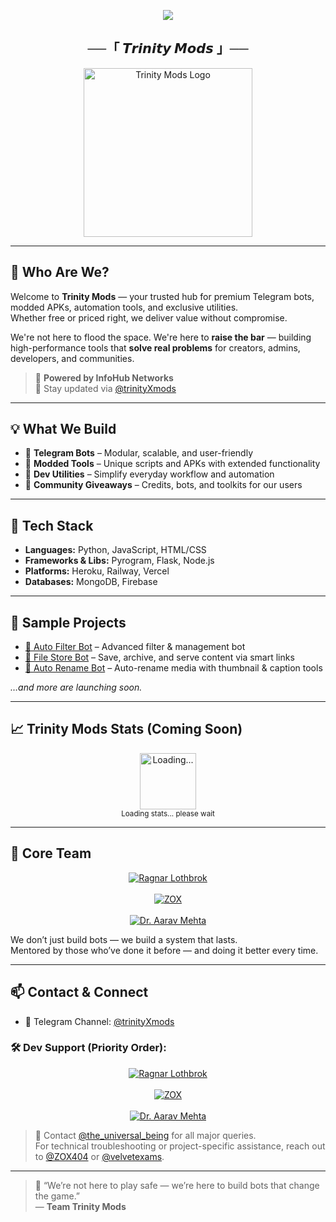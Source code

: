 <p align="center">
  <img src="https://readme-typing-svg.demolab.com?font=Fira+Code&pause=1000&color=39FF14&center=true&vCenter=true&width=650&height=100&lines=Welcome+to+Trinity+Mods!;Premium+Mods,+Smart+Bots+%26+Next-Gen+Tools;Built+with+Purpose.+Delivered+with+Power.">
</p>

<h2 align="center">──「 𝙏𝙧𝙞𝙣𝙞𝙩𝙮 𝙈𝙤𝙙𝙨 」──</h2>

<p align="center">
  <img src="https://github.com/user-attachments/assets/f7653b1e-e2b1-4897-9de1-f830aca391b6" width="270px" alt="Trinity Mods Logo"/>
</p>

---

## 👋 Who Are We?

Welcome to **Trinity Mods** — your trusted hub for premium Telegram bots, modded APKs, automation tools, and exclusive utilities.  
Whether free or priced right, we deliver value without compromise.

We're not here to flood the space. We're here to **raise the bar** — building high-performance tools that **solve real problems** for creators, admins, developers, and communities.

> 💼 **Powered by InfoHub Networks**  
> 🔔 Stay updated via [@trinityXmods](https://t.me/trinityXmods)

---

## 💡 What We Build

- 🤖 **Telegram Bots** – Modular, scalable, and user-friendly  
- 🧩 **Modded Tools** – Unique scripts and APKs with extended functionality  
- 🧰 **Dev Utilities** – Simplify everyday workflow and automation  
- 🎁 **Community Giveaways** – Credits, bots, and toolkits for our users

---

## 🔨 Tech Stack

- **Languages:** Python, JavaScript, HTML/CSS  
- **Frameworks & Libs:** Pyrogram, Flask, Node.js  
- **Platforms:** Heroku, Railway, Vercel  
- **Databases:** MongoDB, Firebase

---

## 🚀 Sample Projects

- [🧠 Auto Filter Bot](https://github.com/trinitymods/autofilter) – Advanced filter & management bot  
- [📁 File Store Bot](https://github.com/trinitymods/filestore) – Save, archive, and serve content via smart links  
- [📝 Auto Rename Bot](https://github.com/trinitymods/autorename) – Auto-rename media with thumbnail & caption tools

_…and more are launching soon._

---

## 📈 Trinity Mods Stats (Coming Soon)

<p align="center">
  <img src="https://i.gifer.com/ZKZg.gif" width="90" alt="Loading..." />
  <br>
  <sub>Loading stats... please wait</sub>
</p>

---

## 🤝 Core Team

<p align="center">
  <a href="https://t.me/the_universal_being">
    <img src="https://img.shields.io/badge/Ragnar_Lothbrok-Architect_&_Mastermind-blue?style=for-the-badge&logo=telegram&logoColor=white" alt="Ragnar Lothbrok"/>
  </a>
  <br><br>
  <a href="https://t.me/ZOX404">
    <img src="https://img.shields.io/badge/Z∅X-Ops_&_Innovation_Lead-purple?style=for-the-badge&logo=telegram&logoColor=white" alt="ZOX"/>
  </a>
  <br><br>
  <a href="https://t.me/velvetexams">
    <img src="https://img.shields.io/badge/Dr._Aarav_Mehta-Infra_&_Systems_Engineer-crimson?style=for-the-badge&logo=telegram&logoColor=white" alt="Dr. Aarav Mehta"/>
  </a>
</p>

We don’t just build bots — we build a system that lasts.  
Mentored by those who’ve done it before — and doing it better every time.

---

## 📫 Contact & Connect

- 💬 Telegram Channel: [@trinityXmods](https://t.me/trinityXmods)  

### 🛠 Dev Support (Priority Order):

<p align="center">
  <a href="https://t.me/the_universal_being">
    <img src="https://img.shields.io/badge/Primary_Contact-Ragnar_Lothbrok-blue?style=for-the-badge&logo=telegram&logoColor=white" alt="Ragnar Lothbrok"/>
  </a>
  <br><br>
  <a href="https://t.me/ZOX404">
    <img src="https://img.shields.io/badge/Secondary-Z∅X-purple?style=for-the-badge&logo=telegram&logoColor=white" alt="ZOX"/>
  </a>
  <br><br>
  <a href="https://t.me/velvetexams">
    <img src="https://img.shields.io/badge/Tertiary-Dr._Aarav_Mehta-crimson?style=for-the-badge&logo=telegram&logoColor=white" alt="Dr. Aarav Mehta"/>
  </a>
</p>

> 🔰 Contact [@the_universal_being](https://t.me/the_universal_being) for all major queries.  
> For technical troubleshooting or project-specific assistance, reach out to [@ZOX404](https://t.me/ZOX404) or [@velvetexams](https://t.me/velvetexams).

---

> 🧪 “We’re not here to play safe — we’re here to build bots that change the game.”  
> — **Team Trinity Mods**
